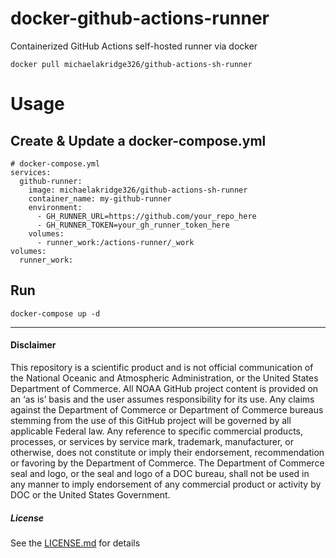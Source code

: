 # docker-github-actions-runner
Containerized GitHub Actions self-hosted runner via docker
```
docker pull michaelakridge326/github-actions-sh-runner
```
# Usage
## Create & Update a docker-compose.yml
```
# docker-compose.yml
services:
  github-runner:
    image: michaelakridge326/github-actions-sh-runner
    container_name: my-github-runner
    environment:
      - GH_RUNNER_URL=https://github.com/your_repo_here
      - GH_RUNNER_TOKEN=your_gh_runner_token_here
    volumes:
      - runner_work:/actions-runner/_work
volumes:
  runner_work:
```
## Run
```
docker-compose up -d
```

----------
#### Disclaimer
This repository is a scientific product and is not official communication of the National Oceanic and Atmospheric Administration, or the United States Department of Commerce. All NOAA GitHub project content is provided on an ‘as is’ basis and the user assumes responsibility for its use. Any claims against the Department of Commerce or Department of Commerce bureaus stemming from the use of this GitHub project will be governed by all applicable Federal law. Any reference to specific commercial products, processes, or services by service mark, trademark, manufacturer, or otherwise, does not constitute or imply their endorsement, recommendation or favoring by the Department of Commerce. The Department of Commerce seal and logo, or the seal and logo of a DOC bureau, shall not be used in any manner to imply endorsement of any commercial product or activity by DOC or the United States Government.

##### License
See the [LICENSE.md](./LICENSE.md) for details

